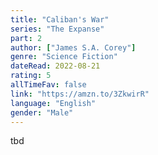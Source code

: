 ```yaml
---
title: "Caliban's War"
series: "The Expanse"
part: 2
author: ["James S.A. Corey"]
genre: "Science Fiction"
dateRead: 2022-08-21
rating: 5
allTimeFav: false
link: "https://amzn.to/3ZkwirR"
language: "English"
gender: "Male"
---
```


tbd
